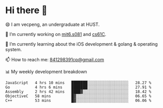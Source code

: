 
# Hi there 👋
😄 I am vecpeng, an undergraduate at HUST.

🔭 I’m currently working on [mit6.s081](https://pdos.csail.mit.edu/6.S081/2020/) and [cs61C](https://inst.eecs.berkeley.edu/~cs61c/fa21/).

🌱 I’m currently learning about the iOS development & golang & operating system.

📫 How to reach me: 841298391cp@gmail.com

📊 My weekly development breakdown
<!--START_SECTION:waka-->
```text
JavaScript   4 hrs 10 mins   ███████░░░░░░░░░░░░░░░░░░   28.27 % 
Go           4 hrs 6 mins    ███████░░░░░░░░░░░░░░░░░░   27.91 % 
Assembly     2 hrs 42 mins   ████▓░░░░░░░░░░░░░░░░░░░░   18.42 % 
ObjectiveC   58 mins         █▓░░░░░░░░░░░░░░░░░░░░░░░   06.65 % 
C++          53 mins         █▓░░░░░░░░░░░░░░░░░░░░░░░   06.06 % 
```
<!--END_SECTION:waka-->